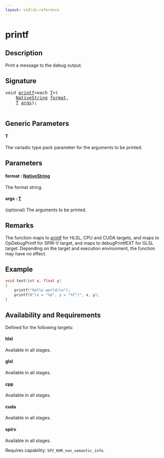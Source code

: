 ```yaml
---
layout: stdlib-reference
---
```


# printf

## Description

Print a message to the debug output.



## Signature 

<pre>
<span class="code_keyword">void</span> <a href="printf.md">printf</a>&lt;<span class="code_keyword">each</span> <a href="printf.md#typeparam-T" class="code_type">T</a>&gt;(
    <a href="../types/nativestring-06/index.md" class="code_type">NativeString</a> <a href="printf.md#decl-format" class="code_param">format</a>,
    <a href="printf.md#typeparam-T" class="code_type">T</a> <a href="printf.md#decl-args" class="code_param">args</a>);

</pre>

## Generic Parameters

####  <a id="typeparam-T"></a>T
The variadic type pack parameter for the arguments to be printed.


## Parameters

####  <a id="decl-format"></a>format  : [NativeString](../types/nativestring-06/index.md)
The format string.

####  <a id="decl-args"></a>args  : [T](printf.md#typeparam-T)
(optional) The arguments to be printed.


## Remarks
The function maps to <span class='code'><a href="printf.md">printf</a></span> for HLSL, CPU and CUDA targets, and maps to <span class='code'>OpDebugPrintf</span> for SPIR-V target,
and maps to <span class='code'>debugPrintfEXT</span> for GLSL target. Depending on the target and execution environment, the function may have
no effect.

## Example

```cpp
void test(int x, float y)
{
    printf("hello world!\n");
    printf(R"(x = "%d", y = "%f")", x, y);
}
```


## Availability and Requirements

Defined for the following targets:

#### hlsl
Available in all stages.

#### glsl
Available in all stages.

#### cpp
Available in all stages.

#### cuda
Available in all stages.

#### spirv
Available in all stages.

Requires capability: `SPV_KHR_non_semantic_info`.



<script>
// Fix .md links to .html when on ReadTheDocs
if (window.location.hostname.includes('readthedocs') || 
    window.location.hostname.includes('rtfd.io')) {
  document.addEventListener('DOMContentLoaded', function() {
    const links = document.querySelectorAll('a');
    links.forEach(link => {
      if (link.getAttribute('href') && link.getAttribute('href').endsWith('.md')) {
        link.href = link.href.replace(/\.md($|#|\?)/, '.html$1');
      }
    });
  });
}
</script>

